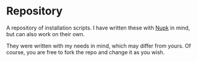 # Repository
A repository of installation scripts. I have written these with [Nupk](https://github.com/Skimmeroni/Nupk) in mind,
but can also work on their own.

They were written with my needs in mind, which may differ from yours.
Of course, you are free to fork the repo and change it as you wish.
